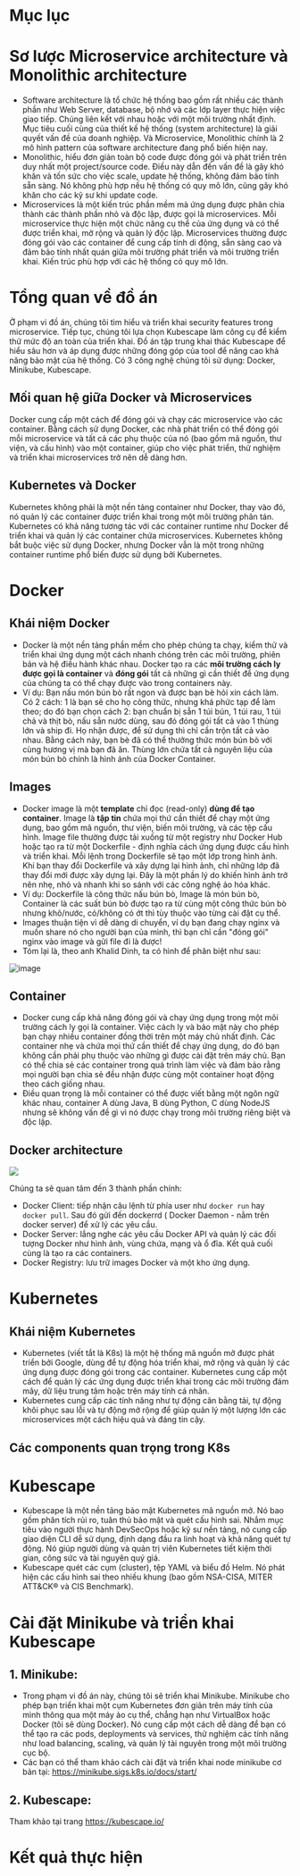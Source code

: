 # Mục lục
# Sơ lược Microservice architecture và Monolithic architecture
- Software architecture là tổ chức hệ thống bao gồm rất nhiều các thành phần như Web Server, database, bộ nhớ và các lớp layer thực hiện việc giao tiếp. Chúng liên kết với nhau hoặc với một môi trường nhất định. Mục tiêu cuối cùng của thiết kế hệ thống (system architecture) là giải quyết vấn đề của doanh nghiệp. Và Microservice, Monolithic chính là 2 mô hình pattern của software architecture đang phổ biến hiện nay.
- Monolithic, hiểu đơn giản toàn bộ code được đóng gói và phát triển trên duy nhất một project/source code. Điều này dẫn đến vấn đề là gây khó khăn và tốn sức cho việc scale, update hệ thống, không đảm bảo tính sẵn sàng. Nó không phù hợp nếu hệ thống có quy mô lớn, cũng gây khó khăn cho các kỹ sư khi update code. 
- Microservices là một kiến trúc phần mềm mà ứng dụng được phân chia thành các thành phần nhỏ và độc lập, được gọi là microservices. Mỗi microservice thực hiện một chức năng cụ thể của ứng dụng và có thể được triển khai, mở rộng và quản lý độc lập. Microservices thường được đóng gói vào các container để cung cấp tính di động, sẵn sàng cao và đảm bảo tính nhất quán giữa môi trường phát triển và môi trường triển khai. Kiến trúc phù hợp với các hệ thống có quy mô lớn.
# Tổng quan về đồ án
Ở phạm vi đồ án, chúng tôi tìm hiểu và triển khai security features trong microservice. Tiếp tục, chúng tôi lựa chọn Kubescape làm công cụ để kiểm thử mức độ an toàn của triển khai. Đồ án tập trung khai thác Kubescape để hiểu sâu hơn và áp dụng được những đóng góp của tool để nâng cao khả năng bảo mật của hệ thống. Có 3 công nghệ chúng tôi sử dụng: Docker, Minikube, Kubescape.
## Mối quan hệ giữa Docker và Microservices
Docker cung cấp một cách để đóng gói và chạy các microservice vào các container. Bằng cách sử dụng Docker, các nhà phát triển có thể đóng gói mỗi microservice và tất cả các phụ thuộc của nó (bao gồm mã nguồn, thư viện, và cấu hình) vào một container, giúp cho việc phát triển, thử nghiệm và triển khai microservices trở nên dễ dàng hơn. 
## Kubernetes và Docker
Kubernetes không phải là một nền tảng container như Docker, thay vào đó, nó quản lý các container được triển khai trong một môi trường phân tán. Kubernetes có khả năng tương tác với các container runtime như Docker để triển khai và quản lý các container chứa microservices. Kubernetes không bắt buộc việc sử dụng Docker, nhưng Docker vẫn là một trong những container runtime phổ biến được sử dụng bởi Kubernetes.
# Docker
## Khái niệm Docker
- Docker là một nền tảng phần mềm cho phép chúng ta chạy, kiểm thử và triển khai ứng dụng một cách nhanh chóng trên các môi trường, phiên bản và hệ điều hành khác nhau. Docker tạo ra các **môi trường cách ly được gọi là container** và **đóng gói** tất cả những gì cần thiết để ứng dụng của chúng ta có thể chạy được vào trong containers này.
- Ví dụ: Bạn nấu món bún bò rất ngon và được bạn bè hỏi xin cách làm. Có 2 cách: 1 là bạn sẽ cho họ công thức, nhưng khá phức tạp để làm theo; do đó bạn chọn cách 2: bạn chuẩn bị sẵn 1 túi bún, 1 túi rau, 1 túi chả và thịt bò, nấu sẵn nước dùng, sau đó đóng gói tất cả vào 1 thùng lớn và ship đi. Họ nhận được, để sử dụng thì chỉ cần trộn tất cả vào nhau. Bằng cách này, bạn bè đã có thể thưởng thức món bún bò với cùng hương vị mà bạn đã ăn. Thùng lớn chứa tất cả nguyên liệu của món bún bò chính là hình ảnh của Docker Container.

## Images
- Docker image là một **template** chỉ đọc (read-only) **dùng để tạo container**. Image là **tập tin** chứa mọi thứ cần thiết để chạy một ứng dụng, bao gồm mã nguồn, thư viện, biến môi trường, và các tệp cấu hình. Image file thường được tải xuống từ một registry như Docker Hub hoặc tạo ra từ một Dockerfile - định nghĩa cách ứng dụng được cấu hình và triển khai. Mỗi lệnh trong Dockerfile sẽ tạo một lớp trong hình ảnh. Khi bạn thay đổi Dockerfile và xây dựng lại hình ảnh, chỉ những lớp đã thay đổi mới được xây dựng lại. Đây là một phần lý do khiến hình ảnh trở nên nhẹ, nhỏ và nhanh khi so sánh với các công nghệ ảo hóa khác.
- Ví dụ: Dockerfile là công thức nấu bún bò, Image là món bún bò, Container là các suất bún bò được tạo ra từ cùng một công thức bún bò nhưng khô/nước, có/không có ớt thì tùy thuộc vào từng cài đặt cụ thể.
- Images thuận tiện vì dễ dàng di chuyển, ví dụ bạn đang chạy nginx và muốn share nó cho người bạn của mình, thì bạn chỉ cần "đóng gói" nginx vào image và gửi file đi là được!
- Tóm lại là, theo anh Khalid Dinh, ta có hình để phân biệt như sau:
  
![image](https://github.com/Roses21/NT534.O21.ANTN-GROUP9-Kubescape/assets/147015288/60993b4c-1be3-4530-a3a6-7159893ff4b2)

## Container
- Docker cung cấp khả năng đóng gói và chạy ứng dụng trong một môi trường cách ly gọi là container. Việc cách ly và bảo mật này cho phép bạn chạy nhiều container đồng thời trên một máy chủ nhất định. Các container nhẹ và chứa mọi thứ cần thiết để chạy ứng dụng, do đó bạn không cần phải phụ thuộc vào những gì được cài đặt trên máy chủ. Bạn có thể chia sẻ các container trong quá trình làm việc và đảm bảo rằng mọi người bạn chia sẻ đều nhận được cùng một container hoạt động theo cách giống nhau.
- Điều quan trọng là mỗi container có thể được viết bằng một ngôn ngữ khác nhau, container A dùng Java, B dùng Python, C dùng NodeJS nhưng sẽ không vấn đề gì vì nó được chạy trong môi trường riêng biệt và độc lập.

## Docker architecture
<img src="https://docs.docker.com/get-started/images/docker-architecture.webp">

Chúng ta sẽ quan tâm đến 3 thành phần chính:
- Docker Client: tiếp nhận câu lệnh từ phía user như `docker run` hay `docker pull`. Sau đó gửi đến dockerrd ( Docker Daemon - nằm trên docker server) để xử lý các yêu cầu.
- Docker Server: lắng nghe các yêu cầu Docker API và quản lý các đối tượng Docker như hình ảnh, vùng chứa, mạng và ổ đĩa. Kết quả cuối cùng là tạo ra các containers.
- Docker Registry: lưu trữ images Docker và một kho ứng dụng.

# Kubernetes
## Khái niệm Kubernetes
- Kubernetes (viết tắt là K8s) là một hệ thống mã nguồn mở được phát triển bởi Google, dùng để tự động hóa triển khai, mở rộng và quản lý các ứng dụng được đóng gói trong các container. Kubernetes cung cấp một cách để quản lý các ứng dụng được triển khai trong các môi trường đám mây, dữ liệu trung tâm hoặc trên máy tính cá nhân.
- Kubernetes cung cấp các tính năng như tự động cân bằng tải, tự động khôi phục sau lỗi và tự động mở rộng để giúp quản lý một lượng lớn các microservices một cách hiệu quả và đáng tin cậy.
## Các components quan trọng trong K8s

# Kubescape
- Kubescape là một nền tảng bảo mật Kubernetes mã nguồn mở. Nó bao gồm phân tích rủi ro, tuân thủ bảo mật và quét cấu hình sai. Nhắm mục tiêu vào người thực hành DevSecOps hoặc kỹ sư nền tảng, nó cung cấp giao diện CLI dễ sử dụng, định dạng đầu ra linh hoạt và khả năng quét tự động. Nó giúp người dùng và quản trị viên Kubernetes tiết kiệm thời gian, công sức và tài nguyên quý giá.
- Kubescape quét các cụm (cluster), tệp YAML và biểu đồ Helm. Nó phát hiện các cấu hình sai theo nhiều khung (bao gồm NSA-CISA, MITER ATT&CK® và CIS Benchmark).
# Cài đặt Minikube và triển khai Kubescape
## 1. Minikube: 
- Trong phạm vi đồ án này, chúng tôi sẽ triển khai Minikube. Minikube cho phép bạn triển khai một cụm Kubernetes đơn giản trên máy tính của mình thông qua một máy ảo cụ thể, chẳng hạn như VirtualBox hoặc Docker (tôi sẽ dùng Docker). Nó cung cấp một cách dễ dàng để bạn có thể tạo ra các pods, deployments và services, thử nghiệm các tính năng như load balancing, scaling, và quản lý tài nguyên trong một môi trường cục bộ.
- Các bạn có thể tham khảo cách cài đặt và triển khai node minikube cơ bản tại: https://minikube.sigs.k8s.io/docs/start/ 
## 2. Kubescape: 
Tham khảo tại trang https://kubescape.io/ 
# Kết quả thực hiện
